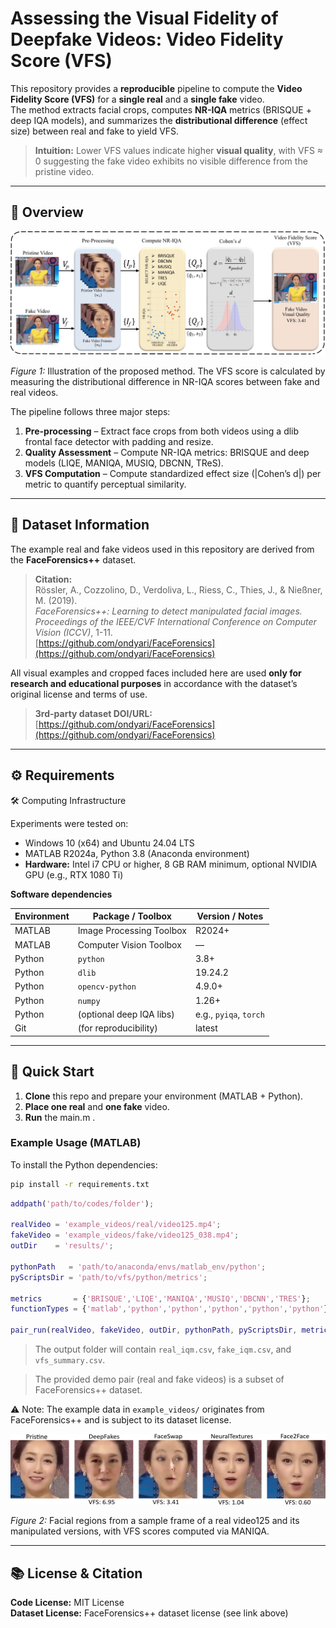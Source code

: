 # Assessing the Visual Fidelity of Deepfake Videos: Video Fidelity Score (VFS) 

This repository provides a **reproducible** pipeline to compute the **Video Fidelity Score (VFS)** for a **single real** and a **single fake** video.  
The method extracts facial crops, computes **NR-IQA** metrics (BRISQUE + deep IQA models), and summarizes the **distributional difference** (effect size) between real and fake to yield VFS.

> **Intuition:** Lower VFS values indicate higher **visual quality**, with VFS ≈ 0 suggesting the fake video exhibits no visible difference from the pristine video.


---


## 📌 Overview

![VFS pipeline](assets/Proposed_Diagram.png)

*Figure 1:* Illustration of the proposed method. The VFS score is calculated by measuring the distributional difference in NR-IQA scores between fake and real videos.

The pipeline follows three major steps:
1. **Pre-processing** – Extract face crops from both videos using a dlib frontal face detector with padding and resize.  
2. **Quality Assessment** – Compute NR-IQA metrics: BRISQUE and deep models (LIQE, MANIQA, MUSIQ, DBCNN, TReS).  
3. **VFS Computation** – Compute standardized effect size (|Cohen’s d|) per metric to quantify perceptual similarity.


---


## 🧩 Dataset Information

The example real and fake videos used in this repository are derived from the **FaceForensics++** dataset.

> **Citation:**  
> Rössler, A., Cozzolino, D., Verdoliva, L., Riess, C., Thies, J., & Nießner, M. (2019).  
> *FaceForensics++: Learning to detect manipulated facial images.*  
> *Proceedings of the IEEE/CVF International Conference on Computer Vision (ICCV)*, 1-11.  
> [https://github.com/ondyari/FaceForensics](https://github.com/ondyari/FaceForensics)

All visual examples and cropped faces included here are used **only for research and educational purposes** in accordance with the dataset’s original license and terms of use.

> **3rd-party dataset DOI/URL:** [https://github.com/ondyari/FaceForensics](https://github.com/ondyari/FaceForensics)


---


## ⚙️ Requirements

🛠 Computing Infrastructure

Experiments were tested on:
- Windows 10 (x64) and Ubuntu 24.04 LTS  
- MATLAB R2024a, Python 3.8 (Anaconda environment)
- **Hardware:** Intel i7 CPU or higher, 8 GB RAM minimum, optional NVIDIA GPU (e.g., RTX 1080 Ti)

**Software dependencies**

| Environment | Package / Toolbox | Version / Notes |
|--------------|------------------|-----------------|
| MATLAB | Image Processing Toolbox | R2024+ |
| MATLAB | Computer Vision Toolbox | — |
| Python | `python` | 3.8+ |
| Python | `dlib` | 19.24.2 |
| Python | `opencv-python` | 4.9.0+ |
| Python | `numpy` | 1.26+ |
| Python | (optional deep IQA libs) | e.g., `pyiqa`, `torch` |
| Git | (for reproducibility) | latest |


---


## 🚀 Quick Start

1. **Clone** this repo and prepare your environment (MATLAB + Python).  
2. **Place one real** and **one fake** video.  
3. **Run** the main.m .

### Example Usage (MATLAB)

To install the Python dependencies:

```bash
pip install -r requirements.txt
```

```matlab
addpath('path/to/codes/folder');

realVideo = 'example_videos/real/video125.mp4';
fakeVideo = 'example_videos/fake/video125_038.mp4';
outDir    = 'results/';

pythonPath   = 'path/to/anaconda/envs/matlab_env/python';
pyScriptsDir = 'path/to/vfs/python/metrics';

metrics       = {'BRISQUE','LIQE','MANIQA','MUSIQ','DBCNN','TRES'};
functionTypes = {'matlab','python','python','python','python','python'};

pair_run(realVideo, fakeVideo, outDir, pythonPath, pyScriptsDir, metrics, functionTypes);
```
> The output folder will contain `real_iqm.csv`, `fake_iqm.csv`, and `vfs_summary.csv`.

> The provided demo pair (real and fake videos) is a subset of FaceForensics++ dataset.

⚠️ Note: The example data in `example_videos/` originates from FaceForensics++ and is subject to its dataset license.


![VFS MANIQA of Video125](assets/video_125_maniqa_VFS.png)

*Figure 2:* Facial regions from a sample frame of a real video125 and its manipulated versions, with VFS scores computed via MANIQA.

---


## 📚 License & Citation

**Code License:** MIT License  
**Dataset License:** FaceForensics++ dataset license (see link above)


